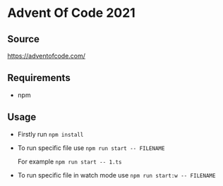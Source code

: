 # Advent Of Code 2021

## Source

https://adventofcode.com/

## Requirements

- npm

## Usage

- Firstly run `npm install`

- To run specific file use `npm run start -- FILENAME`

  For example `npm run start -- 1.ts`

- To run specific file in watch mode use `npm run start:w -- FILENAME`

